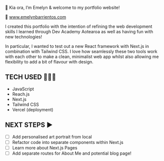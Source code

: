 
👋 Kia ora, I’m Emelyn & welcome to my portfolio website! 

🔗 www.emelynbarrientos.com

I created this portfolio with the intention of refining the web development skills I learned through Dev Academy Aotearoa as well as having fun with new technologies! 

In particular, I wanted to test out a new React framework with Next.js in combination with Tailwind CSS. I love how seamlessly these two tools work with each other to make a clean, minimalist web app whilst also allowing me flexibility to add a bit of flavour with design.

## TECH USED 👩🏽‍💻 ##
- JavaScript
- Reach.js
- Next.js
- Tailwind CSS
- Vercel (deployment)

## NEXT STEPS ▶️ ##
- [ ] Add personalised art portrait from local 
- [ ] Refactor code into separate components within Next.js
- [ ] Learn more about Next.js Pages
- [ ] Add separate routes for About Me and potential blog page!
